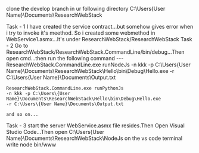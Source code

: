 clone the develop branch in ur following directory
C:\Users\{User Name}\Documents\ResearchWebStack

Task - 1
	I have created the service contract...but somehow gives error when i try to invoke it's meethod.
	So i created some webmethod in WebService1.asmx...It's under ResearchWebStack/ResearchWebStack
Task - 2
	Go to ResearchWebStack/ResearchWebStack.CommandLine/bin/debug...Then open cmd...then
	run the following command ---
	ResearchWebStack.CommandLine.exe runNodeJs 
	-n kkk -p C:\Users\{User Name}\Documents\ResearchWebStack\Hello\bin\Debug\Hello.exe 
	-r C:\Users\{User Name}\Documents\Output.txt 
	
	ResearchWebStack.CommandLine.exe runPythonJs 
	-n kkk -p C:\Users\{User Name}\Documents\ResearchWebStack\Hello\bin\Debug\Hello.exe 
	-r C:\Users\{User Name}\Documents\Output.txt 

	and so on...
Task - 3
	start the server WebService.asmx file resides.Then Open Visual Studio 
	Code...Then open C:\Users\{User Name}\Documents\ResearchWebStack\NodeJs
	on the vs code terminal write node bin/www